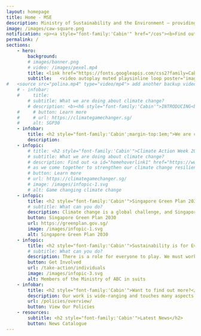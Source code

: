 ```yaml
---
layout: homepage
title: Home - MSE
description: Ministry of Sustainability and the Environment — providing Singapore with a clean and sustainable environment with resilient supplies of safe food and water
image: /images/caw-square.png
notification: <p><a style="font-family:'Cabin'" href="/cos"><b>Find out more about MSE Committee of Supply 2022</b></a></p>
permalink: /
sections:
    - hero:
        background: 
        # images/banner.png
        # video: /images/pexel.mp4
        title: <link href="https://fonts.googleapis.com/css2?family=Cabin:wght@400;600&display=swap" rel="stylesheet"><h1 style="font-family:'Cabin','Lato'; font-weight:600; color:white;text-align:right;font-size:0.8em;line-height:1.1em; text-shadow:black 0px 0px 3px;">Sustainable.<br> Resource-efficient.<br>Climate-resilient.</h1><meta property="og:image" content="/images/thumbnail.jpg">
        subtitle:   <video autoplay muted playsinline loop poster="images/banner.png" id="bannerVideo"><source src="/images/banner-video.mp4" type="video/webm"></video>
#   <source src="polina.mp4" type="video/mp4"> add another backup video in mp4
    # - infobar:
    #     title: 
        # subtitle: What we are doing about climate change?
        # description: <b><h6 style="font-family:'Cabin'">INTRODUCING<br></h6></b><a href="https://www.greenplan.gov.sg/"><img src="/images/sgplogo.png"></a><br><a class="button_sgp30" href="https://www.greenplan.gov.sg/" alt="">Learn More</a>
    #     # button: Learn more
    #     # url: https://climategamechanger.sg/
    #     alt: SGP30
    - infobar:
        title: <h2 style="font-family:'Cabin';margin-top:1em;">We are committed to providing a clean and sustainable environment, with resilient supplies of safe food and water for Singapore.</h2>
        description:
    - infopic:
        # title: <h2 style="font-family:'Cabin'">Climate Action Week 2021</h2>
        # subtitle: What we are doing about climate change?
        # description: Find out <a id="homehoverlink1" href="https://www.mse.gov.sg/climate-action-week">what events are happening from 12-18 July</a> for this year's Climate Action Week.
        # as we come together to strengthen our climate change resilience and transition to a low-carbon future.
        # button: Learn more
        # url: https://climategamechanger.sg/
        # image: /images/infopic-1.svg
        # alt: Game changing climate change
    - infopic:
        title: <h2 style="font-family:'Cabin'">Singapore Green Plan 2030</h2>
        # subtitle: What can you do?
        description: Climate change is a global challenge, and Singapore is taking firm actions to do our part to build a sustainable future. Singapore Green Plan 2030 is a whole-of-nation movement to advance Singapore’s national agenda on sustainable development.
        button: Singapore Green Plan 2030
        url: https://greenplan.gov.sg/
        image: /images/infopic-1.svg
        alt: Singapore Green Plan 2030
    - infopic:
        title: <h2 style="font-family:'Cabin'">Sustainability is for Everyone</h2>
        # subtitle: What can you do?
        description: There is a role for everyone to play. We must work together so that future generations will continue to enjoy the green and liveable island we call home.
        button: Get Involved
        url: /take-action/individuals
        image: /images/infopic-3.svg
        alt: Members of the Ministry of ABC in suits
    - infobar:
        title: <h2 style="font-family:'Cabin'">Want to find out more?</h2>
        description: Our work is wide-ranging and touches many aspects of our lives. <br>Learn how our policies tackle these issues.
        url: /policies/overview/
        button: View Our Policies
    - resources:
        subtitle: <h2 style="font-family:'Cabin'">Latest News</h2>
        button: News Catalogue
---
```

